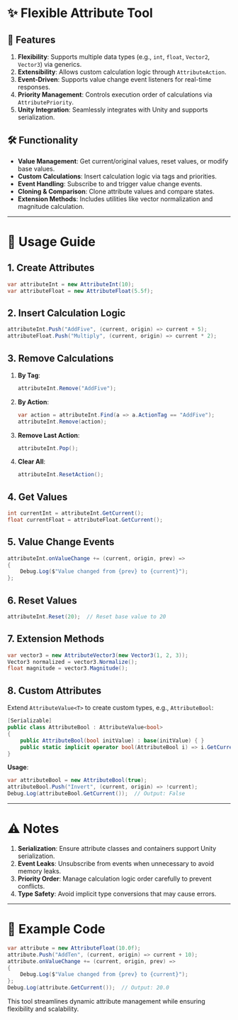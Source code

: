# ✨ Flexible Attribute Tool

## 🌟 Features

1. **Flexibility**: Supports multiple data types (e.g., `int`, `float`, `Vector2`, `Vector3`) via generics.
2. **Extensibility**: Allows custom calculation logic through `AttributeAction`.
3. **Event-Driven**: Supports value change event listeners for real-time responses.
4. **Priority Management**: Controls execution order of calculations via `AttributePriority`.
5. **Unity Integration**: Seamlessly integrates with Unity and supports serialization.

## 🛠️ Functionality

- **Value Management**: Get current/original values, reset values, or modify base values.
- **Custom Calculations**: Insert calculation logic via tags and priorities.
- **Event Handling**: Subscribe to and trigger value change events.
- **Cloning & Comparison**: Clone attribute values and compare states.
- **Extension Methods**: Includes utilities like vector normalization and magnitude calculation.

---

# 📖 Usage Guide

## 1. **Create Attributes**

```csharp  
var attributeInt = new AttributeInt(10);  
var attributeFloat = new AttributeFloat(5.5f);  
```  

## 2. **Insert Calculation Logic**

```csharp  
attributeInt.Push("AddFive", (current, origin) => current + 5);  
attributeFloat.Push("Multiply", (current, origin) => current * 2);  
```  

## 3. **Remove Calculations**

1. **By Tag**:
   ```csharp  
   attributeInt.Remove("AddFive");  
   ```  
2. **By Action**:
   ```csharp  
   var action = attributeInt.Find(a => a.ActionTag == "AddFive");  
   attributeInt.Remove(action);  
   ```  
3. **Remove Last Action**:
   ```csharp  
   attributeInt.Pop();  
   ```  
4. **Clear All**:
   ```csharp  
   attributeInt.ResetAction();  
   ```  

## 4. **Get Values**

```csharp  
int currentInt = attributeInt.GetCurrent();  
float currentFloat = attributeFloat.GetCurrent();  
```  

## 5. **Value Change Events**

```csharp  
attributeInt.onValueChange += (current, origin, prev) =>  
{  
    Debug.Log($"Value changed from {prev} to {current}");  
};  
```  

## 6. **Reset Values**

```csharp  
attributeInt.Reset(20);  // Reset base value to 20  
```  

## 7. **Extension Methods**

```csharp  
var vector3 = new AttributeVector3(new Vector3(1, 2, 3));  
Vector3 normalized = vector3.Normalize();  
float magnitude = vector3.Magnitude();  
```  

## 8. **Custom Attributes**

Extend `AttributeValue<T>` to create custom types, e.g., `AttributeBool`:

```csharp  
[Serializable]  
public class AttributeBool : AttributeValue<bool>  
{  
    public AttributeBool(bool initValue) : base(initValue) { }  
    public static implicit operator bool(AttributeBool i) => i.GetCurrent();  
}  
```  

**Usage**:

```csharp  
var attributeBool = new AttributeBool(true);  
attributeBool.Push("Invert", (current, origin) => !current);  
Debug.Log(attributeBool.GetCurrent());  // Output: False  
```  

---

# ⚠️ Notes

1. **Serialization**: Ensure attribute classes and containers support Unity serialization.
2. **Event Leaks**: Unsubscribe from events when unnecessary to avoid memory leaks.
3. **Priority Order**: Manage calculation logic order carefully to prevent conflicts.
4. **Type Safety**: Avoid implicit type conversions that may cause errors.

---

# 🚀 Example Code

```csharp  
var attribute = new AttributeFloat(10.0f);  
attribute.Push("AddTen", (current, origin) => current + 10);  
attribute.onValueChange += (current, origin, prev) =>  
{  
    Debug.Log($"Value changed from {prev} to {current}");  
};  
Debug.Log(attribute.GetCurrent());  // Output: 20.0  
```  

This tool streamlines dynamic attribute management while ensuring flexibility and scalability.